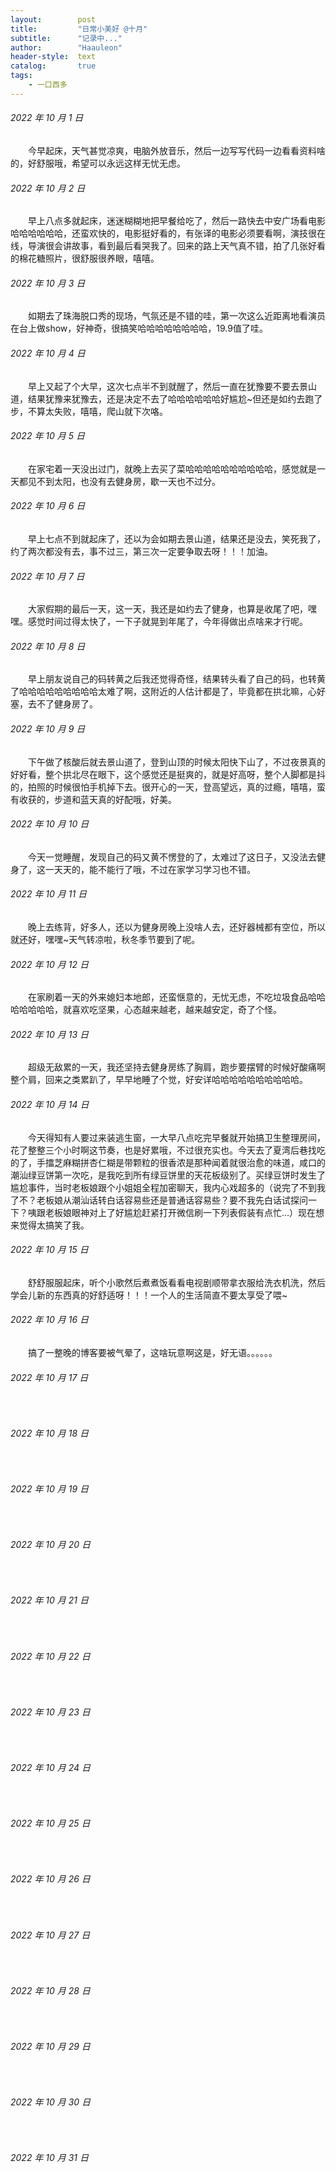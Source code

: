 ```yaml
---
layout:        post
title:         "日常小美好 @十月"
subtitle:      "记录中..."
author:        "Haauleon"
header-style:  text
catalog:       true
tags:
    - 一口西多
---
```


###### 2022 年 10 月 1 日
&emsp;&emsp;今早起床，天气甚觉凉爽，电脑外放音乐，然后一边写写代码一边看看资料啥的，好舒服哦，希望可以永远这样无忧无虑。

###### 2022 年 10 月 2 日
&emsp;&emsp;早上八点多就起床，迷迷糊糊地把早餐给吃了，然后一路快去中安广场看电影哈哈哈哈哈哈，还蛮欢快的，电影挺好看的，有张译的电影必须要看啊，演技很在线，导演很会讲故事，看到最后看哭我了。回来的路上天气真不错，拍了几张好看的棉花糖照片，很舒服很养眼，嘻嘻。

###### 2022 年 10 月 3 日
&emsp;&emsp;如期去了珠海脱口秀的现场，气氛还是不错的哇，第一次这么近距离地看演员在台上做show，好神奇，很搞笑哈哈哈哈哈哈哈哈，19.9值了哇。

###### 2022 年 10 月 4 日
&emsp;&emsp;早上又起了个大早，这次七点半不到就醒了，然后一直在犹豫要不要去景山道，结果犹豫来犹豫去，还是决定不去了哈哈哈哈哈哈好尴尬~但还是如约去跑了步，不算太失败，嘻嘻，爬山就下次咯。

###### 2022 年 10 月 5 日
&emsp;&emsp;在家宅着一天没出过门，就晚上去买了菜哈哈哈哈哈哈哈哈哈哈，感觉就是一天都见不到太阳，也没有去健身房，歇一天也不过分。

###### 2022 年 10 月 6 日
&emsp;&emsp;早上七点不到就起床了，还以为会如期去景山道，结果还是没去，笑死我了，约了两次都没有去，事不过三，第三次一定要争取去呀！！！加油。

###### 2022 年 10 月 7 日
&emsp;&emsp;大家假期的最后一天，这一天，我还是如约去了健身，也算是收尾了吧，嘿嘿。感觉时间过得太快了，一下子就晃到年尾了，今年得做出点啥来才行呢。

###### 2022 年 10 月 8 日
&emsp;&emsp;早上朋友说自己的码转黄之后我还觉得奇怪，结果转头看了自己的码，也转黄了哈哈哈哈哈哈哈哈哈太难了啊，这附近的人估计都是了，毕竟都在拱北嘛，心好塞，去不了健身房了。

###### 2022 年 10 月 9 日
&emsp;&emsp;下午做了核酸后就去景山道了，登到山顶的时候太阳快下山了，不过夜景真的好好看，整个拱北尽在眼下，这个感觉还是挺爽的，就是好高呀，整个人脚都是抖的，拍照的时候很怕手机掉下去。很开心的一天，登高望远，真的过瘾，嘻嘻，蛮有收获的，步道和蓝天真的好配哦，好美。

###### 2022 年 10 月 10 日
&emsp;&emsp;今天一觉睡醒，发现自己的码又黄不愣登的了，太难过了这日子，又没法去健身了，这一天天的，能不能行了哦，不过在家学习学习也不错。

###### 2022 年 10 月 11 日
&emsp;&emsp;晚上去练背，好多人，还以为健身房晚上没啥人去，还好器械都有空位，所以就还好，嘿嘿~天气转凉啦，秋冬季节要到了呢。

###### 2022 年 10 月 12 日
&emsp;&emsp;在家刷着一天的外来媳妇本地郎，还蛮惬意的，无忧无虑，不吃垃圾食品哈哈哈哈哈哈哈，就喜欢吃坚果，心态越来越老，越来越安定，奇了个怪。

###### 2022 年 10 月 13 日
&emsp;&emsp;超级无敌累的一天，我还坚持去健身房练了胸肩，跑步要摆臂的时候好酸痛啊整个肩，回来之类累趴了，早早地睡了个觉，好安详哈哈哈哈哈哈哈哈哈哈。

###### 2022 年 10 月 14 日
&emsp;&emsp;今天得知有人要过来装逃生窗，一大早八点吃完早餐就开始搞卫生整理房间，花了整整三个小时啊这节奏，也是好累哦，不过很充实也。今天去了夏湾后巷找吃的了，手擂芝麻糊拼杏仁糊是带颗粒的很香浓是那种闻着就很治愈的味道，咸口的潮汕绿豆饼第一次吃，是我吃到所有绿豆饼里的天花板级别了。买绿豆饼时发生了尴尬事件，当时老板娘跟个小姐姐全程加密聊天，我内心戏超多的（说完了不到我了不？老板娘从潮汕话转白话容易些还是普通话容易些？要不我先白话试探问一下？咦跟老板娘眼神对上了好尴尬赶紧打开微信刷一下列表假装有点忙…）现在想来觉得太搞笑了我。

###### 2022 年 10 月 15 日
&emsp;&emsp;舒舒服服起床，听个小歌然后煮煮饭看看电视剧顺带拿衣服给洗衣机洗，然后学会儿新的东西真的好舒适呀！！！一个人的生活简直不要太享受了喂~

###### 2022 年 10 月 16 日
&emsp;&emsp;搞了一整晚的博客要被气晕了，这啥玩意啊这是，好无语。。。。。。

###### 2022 年 10 月 17 日
&emsp;&emsp;

###### 2022 年 10 月 18 日
&emsp;&emsp;

###### 2022 年 10 月 19 日
&emsp;&emsp;

###### 2022 年 10 月 20 日
&emsp;&emsp;

###### 2022 年 10 月 21 日
&emsp;&emsp;

###### 2022 年 10 月 22 日
&emsp;&emsp;

###### 2022 年 10 月 23 日
&emsp;&emsp;

###### 2022 年 10 月 24 日
&emsp;&emsp;

###### 2022 年 10 月 25 日
&emsp;&emsp;

###### 2022 年 10 月 26 日
&emsp;&emsp;

###### 2022 年 10 月 27 日
&emsp;&emsp;

###### 2022 年 10 月 28 日
&emsp;&emsp;

###### 2022 年 10 月 29 日
&emsp;&emsp;

###### 2022 年 10 月 30 日
&emsp;&emsp;

###### 2022 年 10 月 31 日
&emsp;&emsp;